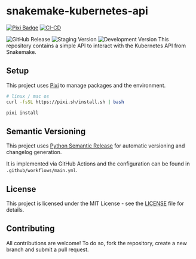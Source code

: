 # snakemake-kubernetes-api
[![Pixi Badge](https://img.shields.io/endpoint?url=https://raw.githubusercontent.com/prefix-dev/pixi/main/assets/badge/v0.json)](https://pixi.sh)
[![CI-CD](https://github.com/jjjermiah/snakemake-kubernetes-api/actions/workflows/main.yaml/badge.svg?branch=main)](https://github.com/jjjermiah/snakemake-kubernetes-api/actions/workflows/main.yaml)

![GitHub Release](https://img.shields.io/github/v/release/jjjermiah/snakemake-kubernetes-api)
![Staging Version](https://img.shields.io/badge/dynamic/toml?url=https%3A%2F%2Fraw.githubusercontent.com%2Fjjjermiah%2Fsnakemake-kubernetes-api%2Fstaging%2Fpyproject.toml&query=project.version&prefix=v&label=staging&color=orange
)
![Development Version](https://img.shields.io/badge/dynamic/toml?url=https%3A%2F%2Fraw.githubusercontent.com%2Fjjjermiah%2Fsnakemake-kubernetes-api%2Fdevelopment%2Fpyproject.toml&query=project.version&prefix=v&label=development&color=yellow
)
This repository contains a simple API to interact with the Kubernetes API from Snakemake.

## Setup

This project uses [Pixi](https://pixi.sh/dev/) to manage packages and the environment. 

```bash
# linux / mac os
curl -fsSL https://pixi.sh/install.sh | bash
```

```bash
pixi install
```

## Semantic Versioning

This project uses [Python Semantic Release](https://python-semantic-release.readthedocs.io/en/latest/) for
automatic versioning and changelog generation. 

It is implemented via GitHub Actions and the configuration can be found in `.github/workflows/main.yml`.

## License

This project is licensed under the MIT License - see the [LICENSE](LICENSE) file for details.

## Contributing

All contributions are welcome! To do so, fork the repository, create a new branch and submit a pull request.